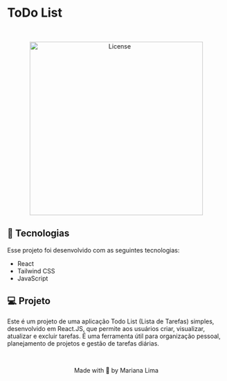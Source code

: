 # ToDo List

<br>

<p align="center">
  <img alt="License" src="https://i.pinimg.com/564x/fe/9c/23/fe9c23afdc90eb4307be9617b27cdeab.jpg" style="height:400px; object-fit:contain">
</p>

## 🚀 Tecnologias

Esse projeto foi desenvolvido com as seguintes tecnologias:

- React
- Tailwind CSS
- JavaScript

## 💻 Projeto

Este é um projeto de uma aplicação Todo List (Lista de Tarefas) simples, desenvolvido em React.JS, que permite aos usuários criar, visualizar, atualizar e excluir tarefas. É uma ferramenta útil para organização pessoal, planejamento de projetos e gestão de tarefas diárias.

<br/>

<p align="center">Made with 💜 by Mariana Lima</p>

